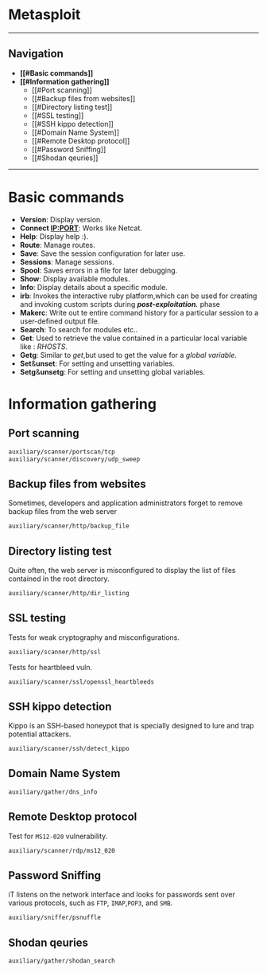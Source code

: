 # Metasploit
---
## Navigation
- **[[#Basic commands]]**
- **[[#Information gathering]]**
	- [[#Port scanning]]
	- [[#Backup files from websites]]
	- [[#Directory listing test]]
	- [[#SSL testing]]
	- [[#SSH kippo detection]]
	- [[#Domain Name System]]
	- [[#Remote Desktop protocol]]
	- [[#Password Sniffing]]
	- [[#Shodan qeuries]] 

---
# Basic commands
 - **Version**: Display version.
 - **Connect <IP:PORT>**: Works like Netcat.
 - **Help**: Display help :).
 - **Route**: Manage routes.
 - **Save**: Save the session configuration for later use.
 - **Sessions**: Manage sessions.
 - **Spool**: Saves errors in a file for later debugging.
 - **Show**: Display available modules.
 - **Info**: Display details about a specific module.
 - **irb**: Invokes the interactive ruby platform,which can be used for creating and invoking custom scripts during ***post-exploitation.*** phase
 - **Makerc**: Write out te entire command history for a particular session to a user-defined output file.
 - **Search**: To search for modules etc..
 - **Get**: Used to retrieve the value contained in a particular local variable like : *RHOSTS*.
 - **Getg**: Similar to *get*,but used to get the value for a *global variable*.
 - **Set**&**unset**: For setting and unsetting variables.
 - **Setg**&**unsetg**: For setting and unsetting global variables.

# Information gathering
## Port scanning
```txt
auxiliary/scanner/portscan/tcp
auxiliary/scanner/discovery/udp_sweep
```
## Backup files from websites
Sometimes, developers and application administrators forget to remove backup files from the web server
```txt
auxiliary/scanner/http/backup_file
```
## Directory listing test
Quite often, the web server is misconfigured to display the list of files contained in the root directory.
```txt
auxiliary/scanner/http/dir_listing
```
## SSL testing
Tests for weak cryptography and misconfigurations.
```txt
auxiliary/scanner/http/ssl
```
Tests for heartbleed vuln.
```txt
auxiliary/scanner/ssl/openssl_heartbleeds
```

## SSH kippo detection
Kippo is an SSH-based honeypot that is specially designed to lure and trap potential attackers.
```txt
auxiliary/scanner/ssh/detect_kippo
```
## Domain Name System
```txt
auxiliary/gather/dns_info
```
## Remote Desktop protocol
Test for `MS12-020` vulnerability.
```txt
auxiliary/scanner/rdp/ms12_020
```
## Password Sniffing
iT listens on the network interface and looks for passwords sent over various protocols, such as `FTP`, `IMAP`,`POP3`, and `SMB`.
```txt
auxiliary/sniffer/psnuffle
```
## Shodan qeuries
```txt
auxiliary/gather/shodan_search
```